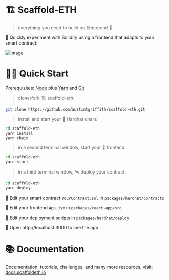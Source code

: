 # 🏗 Scaffold-ETH

> everything you need to build on Ethereum! 🚀

🧪 Quickly experiment with Solidity using a frontend that adapts to your smart contract:

![image](https://user-images.githubusercontent.com/2653167/124158108-c14ca380-da56-11eb-967e-69cde37ca8eb.png)

# 🏄‍♂️ Quick Start

Prerequisites: [Node](https://nodejs.org/en/download/) plus [Yarn](https://classic.yarnpkg.com/en/docs/install/) and [Git](https://git-scm.com/downloads)

> clone/fork 🏗 scaffold-eth:

```bash
git clone https://github.com/austintgriffith/scaffold-eth.git
```

> install and start your 👷‍ Hardhat chain:

```bash
cd scaffold-eth
yarn install
yarn chain
```

> in a second terminal window, start your 📱 frontend:

```bash
cd scaffold-eth
yarn start
```

> in a third terminal window, 🛰 deploy your contract:

```bash
cd scaffold-eth
yarn deploy
```

🔏 Edit your smart contract `YourContract.sol` in `packages/hardhat/contracts`

📝 Edit your frontend `App.jsx` in `packages/react-app/src`

💼 Edit your deployment scripts in `packages/hardhat/deploy`

📱 Open http://localhost:3000 to see the app

# 📚 Documentation

Documentation, tutorials, challenges, and many more resources, visit: [docs.scaffoldeth.io](https://docs.scaffoldeth.io)
